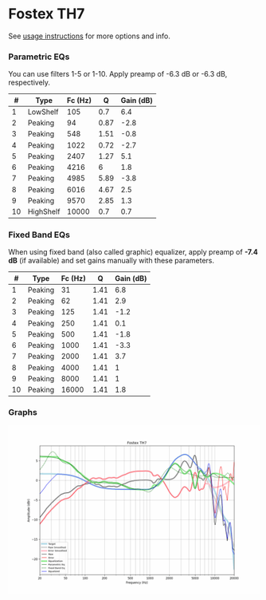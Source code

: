 # Fostex TH7
See [usage instructions](https://github.com/jaakkopasanen/AutoEq#usage) for more options and info.

### Parametric EQs
You can use filters 1-5 or 1-10. Apply preamp of -6.3 dB or -6.3 dB, respectively.

|   # | Type      |   Fc (Hz) |    Q |   Gain (dB) |
|-----|-----------|-----------|------|-------------|
|   1 | LowShelf  |       105 | 0.7  |         6.4 |
|   2 | Peaking   |        94 | 0.87 |        -2.8 |
|   3 | Peaking   |       548 | 1.51 |        -0.8 |
|   4 | Peaking   |      1022 | 0.72 |        -2.7 |
|   5 | Peaking   |      2407 | 1.27 |         5.1 |
|   6 | Peaking   |      4216 | 6    |         1.8 |
|   7 | Peaking   |      4985 | 5.89 |        -3.8 |
|   8 | Peaking   |      6016 | 4.67 |         2.5 |
|   9 | Peaking   |      9570 | 2.85 |         1.3 |
|  10 | HighShelf |     10000 | 0.7  |         0.7 |

### Fixed Band EQs
When using fixed band (also called graphic) equalizer, apply preamp of **-7.4 dB** (if available) and set gains manually with these parameters.

|   # | Type    |   Fc (Hz) |    Q |   Gain (dB) |
|-----|---------|-----------|------|-------------|
|   1 | Peaking |        31 | 1.41 |         6.8 |
|   2 | Peaking |        62 | 1.41 |         2.9 |
|   3 | Peaking |       125 | 1.41 |        -1.2 |
|   4 | Peaking |       250 | 1.41 |         0.1 |
|   5 | Peaking |       500 | 1.41 |        -1.8 |
|   6 | Peaking |      1000 | 1.41 |        -3.3 |
|   7 | Peaking |      2000 | 1.41 |         3.7 |
|   8 | Peaking |      4000 | 1.41 |         1   |
|   9 | Peaking |      8000 | 1.41 |         1   |
|  10 | Peaking |     16000 | 1.41 |         1.8 |

### Graphs
![](./Fostex%20TH7.png)
